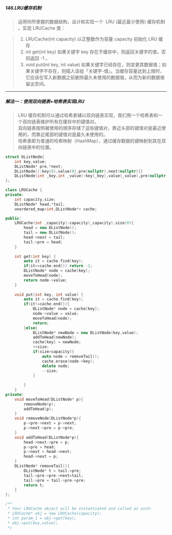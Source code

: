 ##### 146.LRU缓存机制
> 运用你所掌握的数据结构，设计和实现一个  LRU (最近最少使用) 缓存机制 。实现 LRUCache 类：  

> 1.  LRUCache(int capacity) 以正整数作为容量 capacity 初始化 LRU 缓存  
> 2.  int get(int key) 如果关键字 key 存在于缓存中，则返回关键字的值，否则返回 -1 。  
> 3.  void put(int key, int value) 如果关键字已经存在，则变更其数据值；如果关键字不存在，则插入该组「关键字-值」。当缓存容量达到上限时，它应该在写入新数据之前删除最久未使用的数据值，从而为新的数据值留出空间。  
***
##### 解法一：使用双向链表+哈希表实现LRU
> LRU 缓存机制可以通过哈希表辅以双向链表实现，我们用一个哈希表和一个双向链表维护所有在缓存中的键值对。  
> 双向链表按照被使用的顺序存储了这些键值对，靠近头部的键值对是最近使用的，而靠近尾部的键值对是最久未使用的。  
> 哈希表即为普通的哈希映射（HashMap），通过缓存数据的键映射到其在双向链表中的位置。  

```c++
struct DListNode{
    int key,value;
    DListNode* pre,*next;
    DListNode():key(0),value(0),pre(nullptr),next(nullptr){}
    DListNode(int _key,int _value):key(_key),value(_value),pre(nullptr),next(nullptr){}
};

class LRUCache {
private:
    int capacity,size;
    DListNode* head,*tail;
    unordered_map<int,DListNode*> cache;

public:
    LRUCache(int _capacity):capacity(_capacity),size(0){
        head = new DListNode();
        tail = new DListNode();
        head->next = tail;
        tail->pre = head;
    }
    
    int get(int key) {
        auto it = cache.find(key);
        if(it==cache.end()) return -1;
        DListNode* node = cache[key];
        moveToHead(node);
        return node->value;
    }
    
    void put(int key, int value) {
        auto it = cache.find(key);
        if(it!=cache.end()){
            DListNode* node = cache[key];
            node->value = value;
            moveToHead(node);
            return;
        }else{
            DListNode* newNode = new DListNode(key,value);
            addToHead(newNode);
            cache[key] = newNode;
            ++size;
            if(size>capacity){
                auto node = removeTail();
                cache.erase(node->key);
                delete node;
                --size;
            }
                
        }
    }
private:
    void moveToHead(DListNode* p){
        removeNode(p);
        addToHead(p);
    }
    void removeNode(DListNode*p){
        p->pre->next = p->next;
        p->next->pre = p->pre;
    }
    void addToHead(DListNode*p){
        head->next->pre = p;
        p->pre = head;
        p->next = head->next;
        head->next = p;
    }
    DListNode* removeTail(){
        DListNode* t = tail->pre;
        tail->pre->pre->next=tail;
        tail->pre = tail->pre->pre;
        return t;
    }
};

/**
 * Your LRUCache object will be instantiated and called as such:
 * LRUCache* obj = new LRUCache(capacity);
 * int param_1 = obj->get(key);
 * obj->put(key,value);
 */
```
